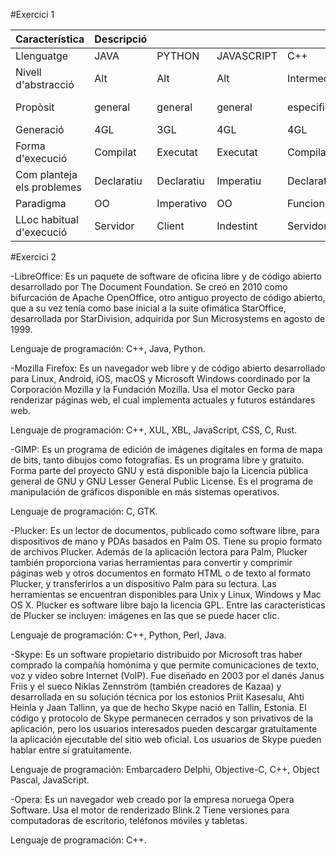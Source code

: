 ﻿#Exercici 1

| Característica | Descripció |   |     |     |      |  |   |  |  |  |
|----------------|------------|---|-----|-----|------|--|---|--|--|--|
|Llenguatge| JAVA | PYTHON | JAVASCRIPT | C++ | C# | PHP| PERL | SWIFT | R | RUST |
|Nivell d'abstracció | Alt | Alt | Alt | Intermedi | Intermedi | Alt | Alt | Baix | Baix | Baix|
|Propòsit | general | general | general | especific | general | general | general | general | general i especific | general i especific |
| Generació | 4GL | 3GL | 4GL | 4GL | 3GL | 3GL | 4GL | 3GL | 3GL | 4GL|
| Forma d'execució | Compilat | Executat | Executat | Compilat | Compilat | Executat | Compilat | Compilat | Executat | Compilat |
| Com planteja els problemes | Declaratiu | Declaratiu | Imperatiu | Declaratiu | Imperatiu | Imperatiu | Declaratiu | Declaratiu | Imperatiu | Declaratiu |
| Paradigma | OO | Imperativo | OO | Funcional | Funcional | Imperativo | Funcional | OO | Imperativo | Funcional |
| LLoc habitual d'execució | Servidor | Client | Indestint | Servidor | Client | Client | Indistint | Servidor | Client | Servidor |



#Exercici 2

-LibreOffice:
Es un paquete de software de oficina libre y de código abierto desarrollado por The Document Foundation. Se creó en 2010 como bifurcación de Apache OpenOffice, otro antiguo proyecto de código abierto, que a su vez tenía como base inicial a la suite ofimática StarOffice, desarrollada por StarDivision, adquirida por Sun Microsystems en agosto de 1999.

Lenguaje de programación: C++, Java, Python.

-Mozilla Firefox:
Es un navegador web libre y de código abierto desarrollado para Linux, Android, iOS, macOS y Microsoft Windows coordinado por la Corporación Mozilla y la Fundación Mozilla. Usa el motor Gecko para renderizar páginas web, el cual implementa actuales y futuros estándares web.

Lenguaje de programación: C++, XUL, XBL, JavaScript, CSS, C, Rust.

-GIMP:
Es un programa de edición de imágenes digitales en forma de mapa de bits, tanto dibujos como fotografías. Es un programa libre y gratuito. Forma parte del proyecto GNU y está disponible bajo la Licencia pública general de GNU y GNU Lesser General Public License.
Es el programa de manipulación de gráficos disponible en más sistemas operativos.

Lenguaje de programación: C, GTK.

-Plucker:
Es un lector de documentos, publicado como software libre, para dispositivos de mano y PDAs basados en Palm OS. Tiene su propio formato de archivos Plucker.
Además de la aplicación lectora para Palm, Plucker también proporciona varias herramientas para convertir y comprimir páginas web y otros documentos en formato HTML o de texto al formato Plucker, y transferirlos a un dispositivo Palm para su lectura. Las herramientas se encuentran disponibles para Unix y Linux, Windows y Mac OS X. Plucker es software libre bajo la licencia GPL.
Entre las características de Plucker se incluyen: imágenes en las que se puede hacer clic.

Lenguaje de programación: C++, Python, Perl, Java.

-Skype:
Es un software propietario distribuido por Microsoft tras haber comprado la compañía homónima y que permite comunicaciones de texto, voz y vídeo sobre Internet (VoIP). Fue diseñado en 2003 por el danés Janus Friis y el sueco Niklas Zennström (también creadores de Kazaa) y desarrollada en su solución técnica por los estonios Priit Kasesalu, Ahti Heinla y Jaan Tallinn, ya que de hecho Skype nació en Tallin, Estonia. El código y protocolo de Skype permanecen cerrados y son privativos de la aplicación, pero los usuarios interesados pueden descargar gratuitamente la aplicación ejecutable del sitio web oficial. Los usuarios de Skype pueden hablar entre sí gratuitamente.

Lenguaje de programación: Embarcadero Delphi, Objective-C, C++, Object Pascal, JavaScript.

-Opera:
Es un navegador web creado por la empresa noruega Opera Software. Usa el motor de renderizado Blink.2​ Tiene versiones para computadoras de escritorio, teléfonos móviles y tabletas.

Lenguaje de programación: C++.
